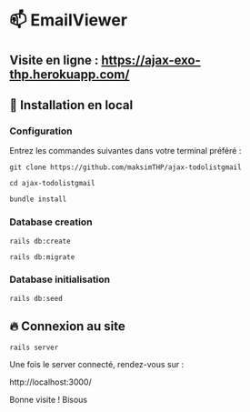 # 📫 EmailViewer

## Visite en ligne : https://ajax-exo-thp.herokuapp.com/

## :wrench: Installation en local

### Configuration
Entrez les commandes suivantes dans votre terminal préféré :

`git clone https://github.com/maksimTHP/ajax-todolistgmail`

`cd ajax-todolistgmail`

`bundle install`

### Database creation

`rails db:create`

`rails db:migrate`

### Database initialisation

`rails db:seed`

## 🔥 Connexion au site

`rails server`

Une fois le server connecté, rendez-vous sur :

http://localhost:3000/


Bonne visite !
Bisous
